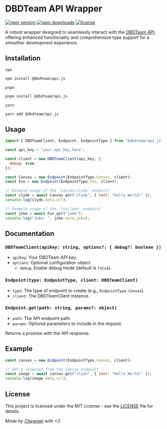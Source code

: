 # DBDTeam API Wrapper

[![npm version](https://img.shields.io/npm/v/@dbdteam/api.js.svg)](https://www.npmjs.com/package/@dbdteam/api.js)
[![npm downloads](https://img.shields.io/npm/dm/@dbdteam/api.js.svg)](https://www.npmjs.com/package/@dbdteam/api.js)
[![license](https://img.shields.io/npm/l/@dbdteam/api.js.svg)](https://opensource.org/licenses/MIT)

A robust wrapper designed to seamlessly interact with the [DBDTeam API](https://www.dbdteam.xyz/api), offering enhanced functionality and comprehensive type support for a smoother development experience.

## Installation

`npm`
```bash
npm install @dbdteam/api.js
```

`pnpm`
```bash
pnpm install @dbdteam/api.js
```

`yarn`
```bash
yarn add @dbdteam/api.js
```

## Usage

```javascript
import { DBDTeamClient, Endpoint, EndpointType } from "@dbdteam/api.js";

const api_key = "your_api_key_here";

const client = new DBDTeamClient(api_key, {
  debug: true,
});

const Canvas = new Endpoint(EndpointType.Canvas, client);
const Fun = new Endpoint(EndpointType.Fun, client);

// Example usage of the 'canvas/clyde' endpoint
const clyde = await Canvas.get("clyde", { text: "Hello World!" });
console.log(clyde.data.url);

// Example usage of the 'fun/joke' endpoint
const joke = await Fun.get("joke");
console.log("Joke: ", joke.data.joke);
```

## Documentation

### `DBDTeamClient(apiKey: string, options?: { debug?: boolean })`

- `apiKey`: Your DBDTeam API key.
- `options`: Optional configuration object.
  - `debug`: Enable debug mode (default is `false`).

### `Endpoint(type: EndpointType, client: DBDTeamClient)`

- `type`: The type of endpoint to create (e.g., `EndpointType.Canvas`).
- `client`: The DBDTeamClient instance.

### `Endpoint.get(path: string, params?: object)`

- `path`: The API endpoint path.
- `params`: Optional parameters to include in the request.

Returns a promise with the API response.

## Example

```javascript
const canvas = new Endpoint(EndpointType.Canvas, client);

// Get a response from the Canvas endpoint
const image = await canvas.get("clyde", { text: "Hello World!" });
console.log(image.data.url);
```

## License

This project is licensed under the MIT License - see the [LICENSE](LICENSE) file for details.


*Made by [Chewawi](https://github.com/Chewawi) with <3*
